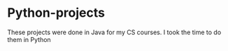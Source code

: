 # Python-projects
These projects were done in Java for my CS courses. I took the time to do them in Python 
